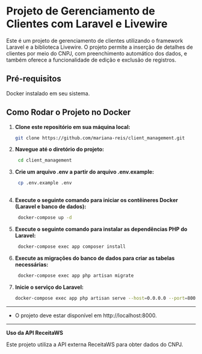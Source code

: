 # Projeto de Gerenciamento de Clientes com Laravel e Livewire

Este é um projeto de gerenciamento de clientes utilizando o framework Laravel e a biblioteca Livewire. O projeto permite a inserção de detalhes de clientes por meio do CNPJ, com preenchimento automático dos dados, e também oferece a funcionalidade de edição e exclusão de registros.

## Pré-requisitos

Docker instalado em seu sistema. 

## Como Rodar o Projeto no Docker

1. **Clone este repositório em sua máquina local:**

   ```bash
   git clone https://github.com/mariana-reis/client_management.git

2. **Navegue até o diretório do projeto:**

   ```bash
    cd client_management

3. **Crie um arquivo .env a partir do arquivo .env.example:**

   ```bash
    cp .env.example .env
    
4. **Execute o seguinte comando para iniciar os contêineres Docker (Laravel e banco de dados):**

   ```bash
    docker-compose up -d

5. **Execute o seguinte comando para instalar as dependências PHP do Laravel:**

   ```bash
    docker-compose exec app composer install

6. **Execute as migrações do banco de dados para criar as tabelas necessárias:**

   ```bash
    docker-compose exec app php artisan migrate

5. **Inicie o serviço do Laravel:**

   ```bash
   docker-compose exec app php artisan serve --host=0.0.0.0 --port=8000
---
  - O projeto deve estar disponível em http://localhost:8000.

----
**Uso da API ReceitaWS**

Este projeto utiliza a API externa ReceitaWS para obter dados do CNPJ.

